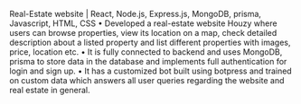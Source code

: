 Real-Estate website | React, Node.js, Express.js, MongoDB, prisma, Javascript, HTML, CSS
• Developed a real-estate website Houzy where users can browse properties, view its location on a map, check
detailed description about a listed property and list different properties with images, price, location etc.
• It is fully connected to backend and uses MongoDB, prisma to store data in the database and implements full
authentication for login and sign up.
• It has a customized bot built using botpress and trained on custom data which answers all user queries regarding
the website and real estate in general.
